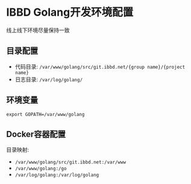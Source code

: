# IBBD Golang开发环境配置

线上线下环境尽量保持一致

## 目录配置

- 代码目录: `/var/www/golang/src/git.ibbd.net/{group name}/{project name}`
- 日志目录: `/var/log/golang/`

## 环境变量

```
export GOPATH=/var/www/golang
```

## Docker容器配置

目录映射:

- `/var/www/golang/src/git.ibbd.net:/var/www`
- `/var/www/golang:/go`
- `/var/log/golang:/var/log/golang`


